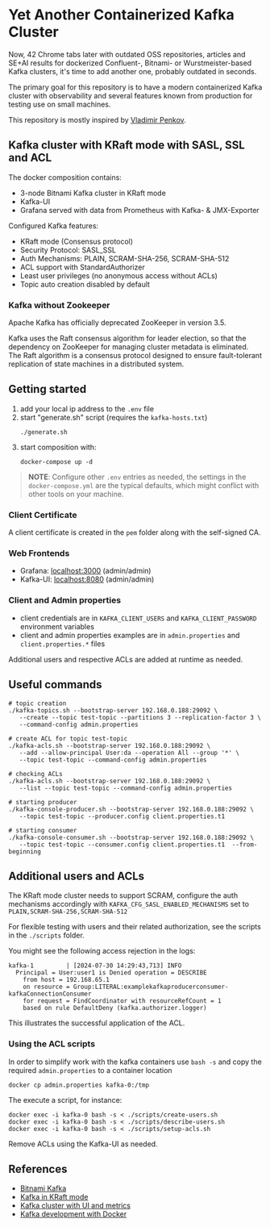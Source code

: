 # Yet Another Containerized Kafka Cluster

Now, 42 Chrome tabs later with outdated OSS repositories, articles and SE+AI results
for dockerized Confluent-, Bitnami- or Wurstmeister-based Kafka clusters,
it's time to add another one, probably outdated in seconds.

The primary goal for this repository is to have a modern containerized Kafka cluster with 
observability and several features known from production for testing use on small machines.

This repository is mostly inspired by [Vladimir Penkov](https://medium.com/@penkov.vladimir/kafka-cluster-with-ui-and-metrics-easy-setup-d12d1b94eccf
).

## Kafka cluster with KRaft mode with SASL, SSL and ACL

The docker composition contains:

- 3-node Bitnami Kafka cluster in KRaft mode
- Kafka-UI
- Grafana served with data from Prometheus with Kafka- & JMX-Exporter

Configured Kafka features:
- KRaft mode (Consensus protocol)
- Security Protocol: SASL_SSL
- Auth Mechanisms: PLAIN, SCRAM-SHA-256, SCRAM-SHA-512
- ACL support with StandardAuthorizer
- Least user privileges (no anonymous access without ACLs)
- Topic auto creation disabled by default

### Kafka without Zookeeper

Apache Kafka has officially deprecated ZooKeeper in version 3.5.

Kafka uses the Raft consensus algorithm for leader election, so that 
the dependency on ZooKeeper for managing cluster metadata is eliminated.
The Raft algorithm is a consensus protocol designed to ensure 
fault-tolerant replication of state machines in a distributed system.

## Getting started

1. add your local ip address to the `.env` file
2. start "generate.sh" script (requires the `kafka-hosts.txt`)
   ```
   ./generate.sh
   ```
3. start composition with:
   ```
   docker-compose up -d
   ```

> **NOTE**: 
> Configure other `.env` entries as needed, the settings
> in the `docker-compose.yml` are the typical defaults, 
> which might conflict with other tools on your machine.


### Client Certificate

A client certificate is created in the `pem` folder
along with the self-signed CA.

### Web Frontends

- Grafana: [localhost:3000](http://localhost:3000) (admin/admin)
- Kafka-UI: [localhost:8080](http://localhost:8080) (admin/admin)

### Client and Admin properties

- client credentials are in `KAFKA_CLIENT_USERS` and `KAFKA_CLIENT_PASSWORD` environment variables
- client and admin properties examples are in `admin.properties` and `client.properties.*` files

Additional users and respective ACLs are added at runtime as needed.

## Useful commands

```
# topic creation
./kafka-topics.sh --bootstrap-server 192.168.0.188:29092 \
   --create --topic test-topic --partitions 3 --replication-factor 3 \
   --command-config admin.properties
```

```
# create ACL for topic test-topic
./kafka-acls.sh --bootstrap-server 192.168.0.188:29092 \
   --add --allow-principal User:da --operation All --group '*' \
   --topic test-topic --command-config admin.properties
```

```
# checking ACLs
./kafka-acls.sh --bootstrap-server 192.168.0.188:29092 \
   --list --topic test-topic --command-config admin.properties
```

```
# starting producer
./kafka-console-producer.sh --bootstrap-server 192.168.0.188:29092 \
   --topic test-topic --producer.config client.properties.t1
```

```
# starting consumer
./kafka-console-consumer.sh --bootstrap-server 192.168.0.188:29092 \
   --topic test-topic --consumer.config client.properties.t1  --from-beginning
```

## Additional users and ACLs

The KRaft mode cluster needs to support SCRAM, configure the auth mechanisms accordingly
with `KAFKA_CFG_SASL_ENABLED_MECHANISMS` set to `PLAIN,SCRAM-SHA-256,SCRAM-SHA-512`

For flexible testing with users and their related authorization,
see the scripts in the `./scripts` folder.

You might see the following access rejection in the logs:

````
kafka-1         | [2024-07-30 14:29:43,713] INFO 
  Principal = User:user1 is Denied operation = DESCRIBE 
    from host = 192.168.65.1 
    on resource = Group:LITERAL:examplekafkaproducerconsumer-kafkaConnectionConsumer 
    for request = FindCoordinator with resourceRefCount = 1 
    based on rule DefaultDeny (kafka.authorizer.logger)
````

This illustrates the successful application of the ACL.


### Using the ACL scripts

In order to simplify work with the kafka containers use `bash -s` and copy the required
`admin.properties` to a container location

```
docker cp admin.properties kafka-0:/tmp
```

The execute a script, for instance:

```
docker exec -i kafka-0 bash -s < ./scripts/create-users.sh
docker exec -i kafka-0 bash -s < ./scripts/describe-users.sh
docker exec -i kafka-0 bash -s < ./scripts/setup-acls.sh
```

Remove ACLs using the Kafka-UI as needed.

## References

- [Bitnami Kafka](https://github.com/bitnami/containers/blob/main/bitnami/kafka/README.md)
- [Kafka in KRaft mode](https://developer.confluent.io/learn/kraft/)
- [Kafka cluster with UI and metrics](https://medium.com/@penkov.vladimir/kafka-cluster-with-ui-and-metrics-easy-setup-d12d1b94eccf)
- [Kafka development with Docker](https://jaehyeon.me/blog/2023-07-20-kafka-development-with-docker-part-11/)

